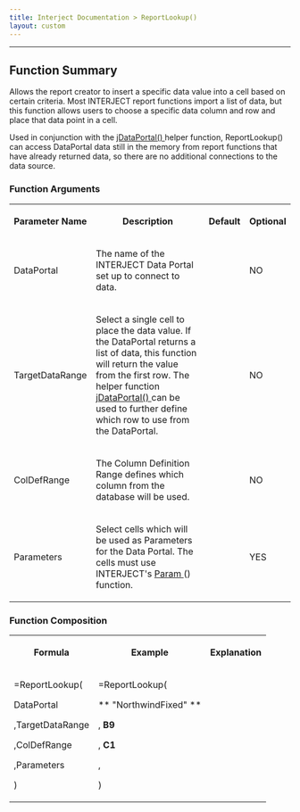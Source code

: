```yaml
---
title: Interject Documentation > ReportLookup()
layout: custom
---
```

* * *

##  Function Summary

Allows the report creator to insert a specific data value into a cell based on
certain criteria. Most INTERJECT report functions import a list of data, but
this function allows users to choose a specific data column and row and place
that data point in a cell.

Used in conjunction with the [ jDataPortal() ](/wIndex/61702544.html) helper
function, ReportLookup() can access DataPortal data still in the memory from
report functions that have already returned data, so there are no additional
connections to the data source.

###  Function Arguments  
  
<table>  
<tr>  
<th>

Parameter Name

</th>  
<th>

Description

</th>  
<th>

Default

</th>  
<th>

Optional

</th> </tr>  
<tr>  
<td>

DataPortal

</td>  
<td>

The name of the INTERJECT Data Portal set up to connect to data.

</td>  
<td>

</td>  
<td>

NO

</td> </tr>  
<tr>  
<td>

TargetDataRange

</td>  
<td>

Select a single cell to place the data value. If the DataPortal returns a list
of data, this function will return the value from the first row. The helper
function [ jDataPortal() ](/wIndex/61702544.html) can be used to further
define which row to use from the DataPortal.

</td>  
<td>

</td>  
<td>

NO

</td> </tr>  
<tr>  
<td>

ColDefRange  
</td>  
<td>

The Column Definition Range defines which column from the database will be
used.

</td>  
<td>

</td>  
<td>

NO  
</td> </tr>  
<tr>  
<td>

Parameters

</td>  
<td>

Select cells which will be used as Parameters for the Data Portal. The cells
must use INTERJECT's [ Param ](/wIndex/81756199.html) () function.

</td>  
<td>

</td>  
<td>

YES

</td> </tr> </table>

###  Function Composition  
  
<table>  
<tr>  
<th>

Formula

</th>  
<th>

Example

</th>  
<th>

Explanation

</th> </tr>  
<tr>  
<td>

=ReportLookup(

DataPortal

,TargetDataRange

,ColDefRange

,Parameters

)

</td>  
<td>

=ReportLookup(

** "NorthwindFixed"  **

,  **B9**

,  **C1**

,

)

</td>  
<td>

</td> </tr> </table>

#####  

